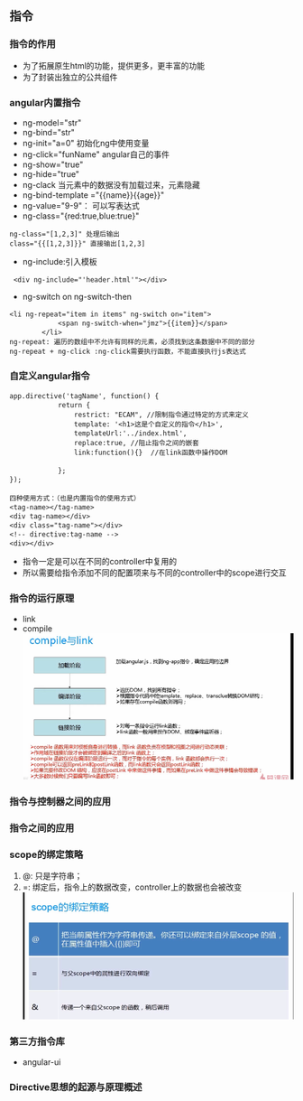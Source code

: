 ## 指令

### 指令的作用
- 为了拓展原生html的功能，提供更多，更丰富的功能
- 为了封装出独立的公共组件

### angular内置指令
- ng-model="str"          
- ng-bind="str"  
- ng-init="a=0"  			 初始化ng中使用变量
- ng-click="funName"        angular自己的事件
- ng-show="true"
- ng-hide="true"
- ng-clack                  当元素中的数据没有加载过来，元素隐藏
- ng-bind-template ="{{name}}{{age}}"
- ng-value="9-9"：          可以写表达式
- ng-class="{red:true,blue:true}"
```
ng-class="[1,2,3]" 处理后输出
class="{{[1,2,3]}}" 直接输出[1,2,3]
```
- ng-include:引入模板
```
 <div ng-include="'header.html'"></div>
```
- ng-switch on ng-switch-then
```
<li ng-repeat="item in items" ng-switch on="item">
            <span ng-switch-when="jmz">{{item}}</span>
        </li>
ng-repeat: 遍历的数组中不允许有同样的元素，必须找到这条数据中不同的部分
ng-repeat + ng-click :ng-click需要执行函数，不能直接执行js表达式
```


### 自定义angular指令
```
app.directive('tagName', function() {
            return {
                restrict: "ECAM", //限制指令通过特定的方式来定义
                template: '<h1>这是个自定义的指令</h1>',
                templateUrl:'../index.html',
                replace:true, //阻止指令之间的嵌套
                link:function(){}  //在link函数中操作DOM

            };
});

四种使用方式：（也是内置指令的使用方式）
<tag-name></tag-name>
<div tag-name></div>
<div class="tag-name"></div>
<!-- directive:tag-name -->
<div></div>
```

- 指令一定是可以在不同的controller中复用的
- 所以需要给指令添加不同的配置项来与不同的controller中的scope进行交互


### 指令的运行原理
- link
- compile
![angular-directive运行机制](./img/directive运行原理.png)


### 指令与控制器之间的应用

### 指令之间的应用

### scope的绑定策略
1. @: 只是字符串；
2. =: 绑定后，指令上的数据改变，controller上的数据也会被改变
![directive中scope的绑定数据的策略](./img/directive中scope的数据绑定策略.png)


### 第三方指令库
- angular-ui

### Directive思想的起源与原理概述
